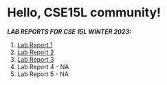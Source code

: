 # Hello, CSE15L community!

***LAB REPORTS FOR CSE 15L WINTER 2023:***

1. [Lab Report 1](Lab-Report-1.md)
2. [Lab Report 2](Lab-Report-2.md)
3. [Lab Report 3](Lab-Report-3.md)
4. Lab Report 4 - NA
5. Lab Report 5 - NA


